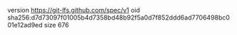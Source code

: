 version https://git-lfs.github.com/spec/v1
oid sha256:d7d73097f01005b4d7358bd48b92f5a0d7f852ddd6ad7706498bc001e12ad9ed
size 676
